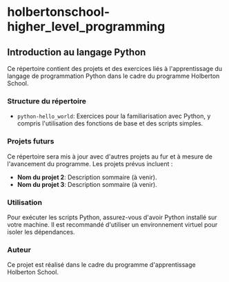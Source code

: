 # holbertonschool-higher_level_programming

## Introduction au langage Python

Ce répertoire contient des projets et des exercices liés à l'apprentissage du langage de programmation Python dans le cadre du programme Holberton School.

### Structure du répertoire

- `python-hello_world`: Exercices pour la familiarisation avec Python, y compris l'utilisation des fonctions de base et des scripts simples.

### Projets futurs

Ce répertoire sera mis à jour avec d'autres projets au fur et à mesure de l'avancement du programme. Les projets prévus incluent :

- **Nom du projet 2**: Description sommaire (à venir).
- **Nom du projet 3**: Description sommaire (à venir).

### Utilisation

Pour exécuter les scripts Python, assurez-vous d'avoir Python installé sur votre machine. Il est recommandé d'utiliser un environnement virtuel pour isoler les dépendances.

### Auteur

Ce projet est réalisé dans le cadre du programme d'apprentissage Holberton School.
